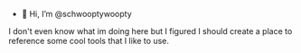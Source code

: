 - 👋 Hi, I’m @schwooptywoopty

I don't even know what im doing here but I figured I should create a place to reference some cool tools that I like to use.


<!---
schwooptywoopty/schwooptywoopty is a ✨ special ✨ repository because its `README.md` (this file) appears on your GitHub profile.
You can click the Preview link to take a look at your changes.
--->

